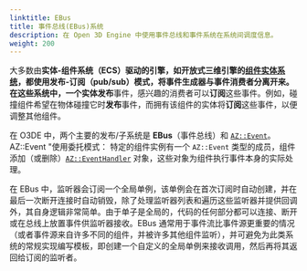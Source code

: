 ```yaml
---
linktitle: EBus
title: 事件总线(EBus)系统
description: 在 Open 3D Engine 中使用事件总线和事件系统在系统间调度信息。
weight: 200
---
```


大多数由**实体-组件系统（ECS）**驱动的引擎，如开放式三维引擎的[组件实体系统](../../components)，都使用**发布-订阅（pub/sub）**模式，将事件生成器与事件消费者分离开来。在这些系统中，一个实体**发布**事件，感兴趣的消费者可以**订阅**这些事件。例如，碰撞组件希望在物体碰撞它时**发布**事件，而拥有该组件的实体将**订阅**这些事件，以便调整其他组件。

在 O3DE 中，两个主要的发布/子系统是 **EBus**（事件总线）和 [`AZ::Event`](/docs/api/frameworks/azcore/class_a_z_1_1_event.html)。AZ::Event "使用委托模式： 特定的组件实例有一个 `AZ::Event` 类型的成员，组件添加（或删除）[`AZ::EventHandler`](/docs/api/frameworks/azcore/class_a_z_1_1_event_handler.html) 对象，这些对象为组件执行事件本身的实际处理。

在 EBus 中，监听器会订阅一个全局单例，该单例会在首次订阅时自动创建，并在最后一次断开连接时自动销毁，除了处理监听器列表和遍历这些监听器并提供回调外，其自身逻辑非常简单。由于单子是全局的，代码的任何部分都可以连接、断开或在总线上放置事件供监听器接收。EBus 通常用于事件流比事件源更重要的情况（或者事件源来自许多不同的组件，并被许多其他组件监听），并可避免为此类系统的常规实现编写模板，即创建一个自定义的全局单例来接收调用，然后再将其返回给订阅的监听者。
